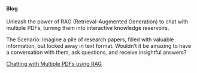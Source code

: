 #### Blog 

Unleash the power of RAG (Retrieval-Augmented Generation) to chat with multiple PDFs, turning them into interactive knowledge reservoirs.

The Scenario:
Imagine a pile of research papers, filled with valuable information, but locked away in text format. Wouldn’t it be amazing to have a conversation with them, ask questions, and receive insightful answers?

<a href="https://aint-that-easy.medium.com/aint-that-easy-1-chatting-with-multiple-pdfs-using-rag-5e6bdd26212d">Chatting with Multiple PDFs using RAG</a>
